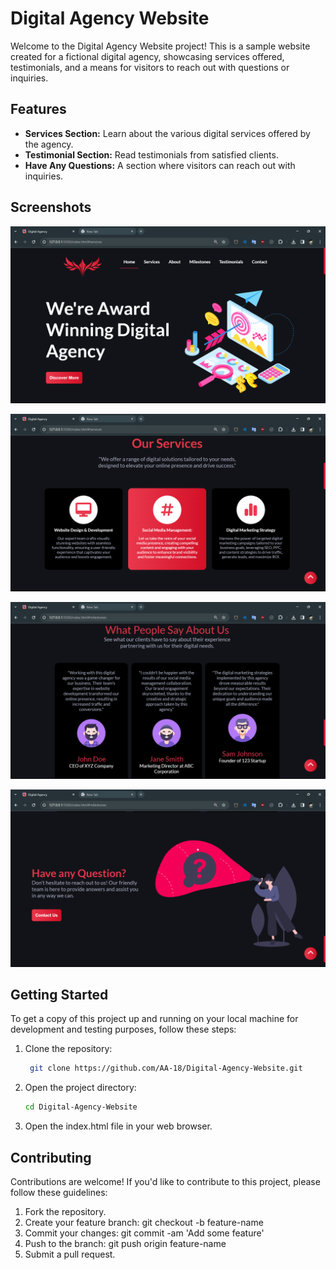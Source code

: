 # Digital Agency Website

Welcome to the Digital Agency Website project! This is a sample website created for a fictional digital agency, showcasing services offered, testimonials, and a means for visitors to reach out with questions or inquiries.

## Features

- **Services Section:** Learn about the various digital services offered by the agency.
- **Testimonial Section:** Read testimonials from satisfied clients.
- **Have Any Questions:** A section where visitors can reach out with inquiries.

## Screenshots

![Home](./Screenshots/Home.png)

![Services Section](./Screenshots/Services.png)

![Testimonial Section](./Screenshots/Testimonials.png)

![Have Any Questions Section](./Screenshots/Contact.png)

## Getting Started

To get a copy of this project up and running on your local machine for development and testing purposes, follow these steps:

1. Clone the repository:

   ```bash
    git clone https://github.com/AA-18/Digital-Agency-Website.git

2. Open the project directory:
    ```bash
    cd Digital-Agency-Website

3. Open the index.html file in your web browser.

## Contributing
Contributions are welcome! If you'd like to contribute to this project, please follow these guidelines:

1. Fork the repository.
2. Create your feature branch: git checkout -b feature-name
3. Commit your changes: git commit -am 'Add some feature'
4. Push to the branch: git push origin feature-name
5. Submit a pull request.
